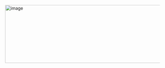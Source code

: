 <img width="1064" height="191" alt="image" src="https://github.com/user-attachments/assets/95bc6ce7-80c6-4e61-9ad1-ed3b2cf267d4" />
